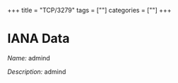 +++
title = "TCP/3279"
tags = [""]
categories = [""]
+++

# IANA Data

_Name:_ admind

_Description:_ admind

